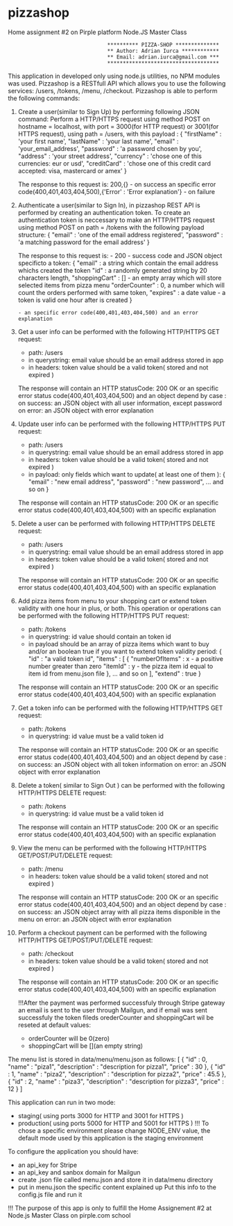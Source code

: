 # pizzashop
Home assignment #2 on Pirple platform Node.JS Master Class

                                    ********** PIZZA-SHOP **************
                                    ** Author: Adrian Iurca ************
                                    ** Email: adrian.iurca@gmail.com ***
                                    ************************************

This application in developed only using node.js utilities, no NPM modules was used.
Pizzashop is a RESTfull API which allows you to use the following services: /users, /tokens, /menu, /checkout.
Pizzashop is able to perform the following commands:

1. Create a user(similar to Sign Up) by performing following JSON command:
   Perform a HTTP/HTTPS request using method POST on hostname = localhost, with port = 3000(for HTTP request) or 3001(for HTTPS            request), using path = /users, with this payload :
    {
      "firstName" : 'your first name',
      "lastName" : 'your last name',
      "email" : 'your_email_address',
      "password" : 'a password chosen by you',
      "address" : 'your street address',
      "currency" : 'chose one of this currencies: eur or usd',
      "creditCard" : 'chose one of this credit card accepted: visa, mastercard or amex'
    }
    
    The response to this request is:
      200,{} - on success 
      an specific error code(400,401,403,404,500),{'Error' : 'Error explanation'} - on failure
    
2. Authenticate a user(similar to Sign In), in pizzashop REST API is performed by creating an authentication token.
   To create an authentication token is neccessary to make an HTTP/HTTPS request using method POST on path = /tokens with the following    payload structure:
     {
       "email" : 'one of the email address registered',
       "password" : 'a matching password for the email address'
     }
     
     The response to this request is:
       - 200 - success code and JSON object specificto a token:
          {
            "email" : a string which contain the email address whichs created the token
            "id" : a randomly generated string by 20 characters length,
            "shoppingCart" : [] - an empty array which will store selected items from pizza menu
            "orderCounter" : 0, a number which will count the orders performed with same token,
            "expires" : a date value -  a token is valid one hour after is created
          }
          
       - an specific error code(400,401,403,404,500) and an error explanation
       
3. Get a user info can be performed with the following HTTP/HTTPS GET request:
   - path: /users
   - in querystring: email value should be an email address stored in app
   - in headers: token value should be a valid token( stored and not expired )
   
   The response will contain an HTTP statusCode: 200 OK or an specific error status code(400,401,403,404,500) and an object depend by      case : 
     on success: an JSON object with all user information, except password
     on error: an JSON object with error explanation
 
4. Update user info can be performed with the following HTTP/HTTPS PUT request:
   - path: /users
   - in querystring: email value should be an email address stored in app
   - in headers: token value should be a valid token( stored and not expired )
   - in payload: only fields which want to update( at least one of them ):
     {
       "email" : "new email address",
       "password" : "new password",
       ...
       and so on
     }
   
   The response will contain an HTTP statusCode: 200 OK or an specific error status code(400,401,403,404,500) with an specific              explanation
   
5. Delete a user can be performed with following HTTP/HTTPS DELETE request:
   - path: /users
   - in querystring: email value should be an email address stored in app
   - in headers: token value should be a valid token( stored and not expired )
   
   The response will contain an HTTP statusCode: 200 OK or an specific error status code(400,401,403,404,500) with an specific              explanation
   
6. Add pizza items from menu to your shopping cart or extend token validity with one hour in plus, or both. This operation or operations    can be performed with the following HTTP/HTTPS PUT request:
   - path: /tokens
   - in querystring: id value should contain an token id
   - in payload should be an array of pizza items which want to buy and/or an boolean true if you want to extend token validity period:
     {
       "id" : "a valid token id",
       "items" : [
                    {
                      "numberOfItems" : x - a positive number greater than zero
                      "itemId" : y - the pizza item id equal to item id from menu.json file
                    },
                    ...
                    and so on
                 ],
       "extend" : true
     }
     
   The response will contain an HTTP statusCode: 200 OK or an specific error status code(400,401,403,404,500) with an specific              explanation
   
7. Get a token info can be performed with the following HTTP/HTTPS GET request:
   - path: /tokens
   - in querystring: id value must be a valid token id
   
   The response will contain an HTTP statusCode: 200 OK or an specific error status code(400,401,403,404,500) and an object depend by      case : 
     on success: an JSON object with all token information
     on error: an JSON object with error explanation
     
8. Delete a token( similar to Sign Out ) can be performed with the following HTTP/HTTPS DELETE request:
   - path: /tokens
   - in querystring: id value must be a valid token id
   
   The response will contain an HTTP statusCode: 200 OK or an specific error status code(400,401,403,404,500) with an specific              explanation
   
9. View the menu can be performed with the following HTTP/HTTPS GET/POST/PUT/DELETE request:
   - path: /menu
   - in headers: token value should be a valid token( stored and not expired )
   
   The response will contain an HTTP statusCode: 200 OK or an specific error status code(400,401,403,404,500) and an object depend by      case : 
     on success: an JSON object array with all pizza items disponible in the menu
     on error: an JSON object with error explanation
     
10. Perform a checkout payment can be performed with the following HTTP/HTTPS GET/POST/PUT/DELETE request:
    - path: /checkout
    - in headers: token value should be a valid token( stored and not expired )
    
    The response will contain an HTTP statusCode: 200 OK or an specific error status code(400,401,403,404,500) with an specific             explanation
    
    !!!After the payment was performed successfuly through Stripe gateway an email is sent to the user through Mailgun, and if email was     sent successfuly the token fileds orederCounter and shoppingCart wil be reseted at default values:
      - orderCounter will be 0(zero)
      - shoppingCart will be [](an empty string)
 
 The menu list is stored in data/menu/menu.json as follows:
  [
	  {
		  "id" : 0,
		  "name" : "piza1",
		  "description" : "description for pizza1",
		  "price" : 30
	  },
	  {
		  "id" : 1,
		  "name" : "piza2",
		  "description" : "description for pizza2",
		  "price" : 45.5
	  },
	  {
		  "id" : 2,
		  "name" : "piza3",
		  "description" : "description for pizza3",
		  "price" : 12
	  }
  ]
  
This application can run in two mode: 
  - staging( using ports 3000 for HTTP and 3001 for HTTPS )
  - production( using ports 5000 for HTTP and 5001 for HTTPS )
  !!! To chose a specific environment please change NODE_ENV value, the default mode used by this application is the staging environment
  
To configure the application you should have:
  - an api_key for Stripe
  - an api_key and sanbox domain for Mailgun
  - create .json file called menu.json and store it in data/menu directory
  - put in menu.json the specific content explained up
  Put this info to the config.js file and run it
  
!!! The purpose of this app is only to fulfill the Home Assignement #2 at Node.js Master Class on pirple.com school
